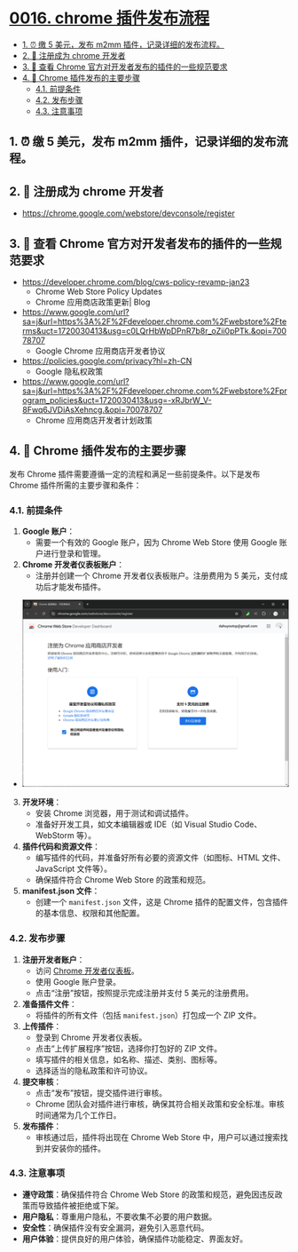 # [0016. chrome 插件发布流程](https://github.com/Tdahuyou/pc/tree/main/0016.%20chrome%20%E6%8F%92%E4%BB%B6%E5%8F%91%E5%B8%83%E6%B5%81%E7%A8%8B)

<!-- region:toc -->
- [1. ⏰ 缴 5 美元，发布 m2mm 插件，记录详细的发布流程。](#1--缴-5-美元发布-m2mm-插件记录详细的发布流程)
- [2. 🔗 注册成为 chrome 开发者](#2--注册成为-chrome-开发者)
- [3. 🔗 查看 Chrome 官方对开发者发布的插件的一些规范要求](#3--查看-chrome-官方对开发者发布的插件的一些规范要求)
- [4. 📒 Chrome 插件发布的主要步骤](#4--chrome-插件发布的主要步骤)
  - [4.1. 前提条件](#41-前提条件)
  - [4.2. 发布步骤](#42-发布步骤)
  - [4.3. 注意事项](#43-注意事项)
<!-- endregion:toc -->

## 1. ⏰ 缴 5 美元，发布 m2mm 插件，记录详细的发布流程。

## 2. 🔗 注册成为 chrome 开发者

- https://chrome.google.com/webstore/devconsole/register

## 3. 🔗 查看 Chrome 官方对开发者发布的插件的一些规范要求

- https://developer.chrome.com/blog/cws-policy-revamp-jan23
  - Chrome Web Store Policy Updates
  - Chrome 应用商店政策更新| Blog
- https://www.google.com/url?sa=j&url=https%3A%2F%2Fdeveloper.chrome.com%2Fwebstore%2Fterms&uct=1720030413&usg=c0LQrHbWpDPnR7b8r_oZii0pPTk.&opi=70078707
  - Google Chrome 应用商店开发者协议
- https://policies.google.com/privacy?hl=zh-CN
  - Google 隐私权政策
- https://www.google.com/url?sa=j&url=https%3A%2F%2Fdeveloper.chrome.com%2Fwebstore%2Fprogram_policies&uct=1720030413&usg=-xRJbrW_V-8Fwq6JVDiAsXehncg.&opi=70078707
  - Chrome 应用商店开发者计划政策

## 4. 📒 Chrome 插件发布的主要步骤

发布 Chrome 插件需要遵循一定的流程和满足一些前提条件。以下是发布 Chrome 插件所需的主要步骤和条件：

### 4.1. 前提条件

1. **Google 账户**：
   - 需要一个有效的 Google 账户，因为 Chrome Web Store 使用 Google 账户进行登录和管理。
2. **Chrome 开发者仪表板账户**：
   - 注册并创建一个 Chrome 开发者仪表板账户。注册费用为 5 美元，支付成功后才能发布插件。
  - ![](assets/2024-12-13-13-26-51.png)
3. **开发环境**：
   - 安装 Chrome 浏览器，用于测试和调试插件。
   - 准备好开发工具，如文本编辑器或 IDE（如 Visual Studio Code、WebStorm 等）。
4. **插件代码和资源文件**：
   - 编写插件的代码，并准备好所有必要的资源文件（如图标、HTML 文件、JavaScript 文件等）。
   - 确保插件符合 Chrome Web Store 的政策和规范。
5. **manifest.json 文件**：
   - 创建一个 `manifest.json` 文件，这是 Chrome 插件的配置文件，包含插件的基本信息、权限和其他配置。

### 4.2. 发布步骤

1. **注册开发者账户**：
   - 访问 [Chrome 开发者仪表板](https://chrome.google.com/webstore/developer/dashboard)。
   - 使用 Google 账户登录。
   - 点击“注册”按钮，按照提示完成注册并支付 5 美元的注册费用。
2. **准备插件文件**：
   - 将插件的所有文件（包括 `manifest.json`）打包成一个 ZIP 文件。
3. **上传插件**：
   - 登录到 Chrome 开发者仪表板。
   - 点击“上传扩展程序”按钮，选择你打包好的 ZIP 文件。
   - 填写插件的相关信息，如名称、描述、类别、图标等。
   - 选择适当的隐私政策和许可协议。
4. **提交审核**：
   - 点击“发布”按钮，提交插件进行审核。
   - Chrome 团队会对插件进行审核，确保其符合相关政策和安全标准。审核时间通常为几个工作日。
5. **发布插件**：
   - 审核通过后，插件将出现在 Chrome Web Store 中，用户可以通过搜索找到并安装你的插件。

### 4.3. 注意事项

- **遵守政策**：确保插件符合 Chrome Web Store 的政策和规范，避免因违反政策而导致插件被拒绝或下架。
- **用户隐私**：尊重用户隐私，不要收集不必要的用户数据。
- **安全性**：确保插件没有安全漏洞，避免引入恶意代码。
- **用户体验**：提供良好的用户体验，确保插件功能稳定、界面友好。
